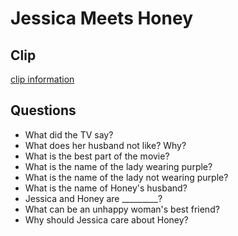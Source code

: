 # Jessica Meets Honey
## Clip
[clip information](https://github.com/crazcalm/oral-english/blob/master/clips/jessica_meets_honey.md)
## Questions
- What did the TV say?
- What does her husband not like? Why?
- What is the best part of the movie?
- What is the name of the lady wearing purple?
- What is the name of the lady not wearing purple?
- What is the name of Honey's husband?
- Jessica and Honey are _________?
- What can be an unhappy woman's best friend?
- Why should Jessica care about Honey?